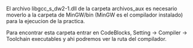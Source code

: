 El archivo libgcc_s_dw2-1.dll de la carpeta archivos_aux es necesario moverlo a la carpeta de MinGW/bin (MinGW es el compilador instalado) para la ejecucion de la practica.

Para encontrar esta carpeta entrar en CodeBlocks, Setting -> Compiler -> Toolchain executables y ahi podremos ver la ruta del compilador.
